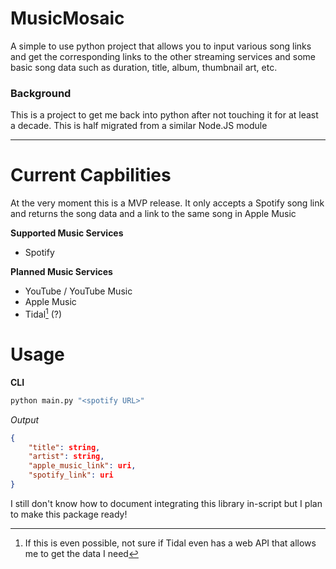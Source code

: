 # MusicMosaic
 A simple to use python project that allows you to input various song links and get the corresponding links to the other streaming services and some basic song data such as duration, title, album, thumbnail art, etc.

### Background
This is a project to get me back into python after not touching it for at least a decade. This is half migrated from a similar Node.JS module

---
# Current Capbilities
At the very moment this is a MVP release. It only accepts a Spotify song link and returns the song data and a link to the same song in Apple Music

**Supported Music Services**
- Spotify

**Planned Music Services**
- YouTube / YouTube Music
- Apple Music
- Tidal[^1] (?)

# Usage
**CLI**
```python
python main.py "<spotify URL>"
```
*Output*
```json
{
    "title": string,
    "artist": string,
    "apple_music_link": uri,
    "spotify_link": uri
}
```

I still don't know how to document integrating this library in-script but I plan to make this package ready!

[^1]: If this is even possible, not sure if Tidal even has a web API that allows me to get the data I need